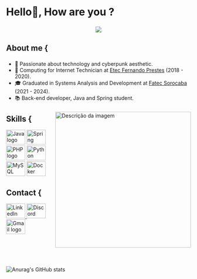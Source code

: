 <h1 align="left">Hello👋, How are you ?</h1>

###

<div align="center">
  <img src="https://profile-counter.glitch.me/adkasima/count.svg?" />
</div>

###

<h2 align="left">About me {</h2>

###

<div>
  <ul>
    <li>👾 Passionate about technology and cyberpunk aesthetic.</li>
    <li>🦇 Computing for Internet Technician at <a href="https://www.etecfernandoprestes.com.br" target="_blank">Etec Fernando Prestes</a> (2018 - 2020).</li>
    <li>🎓 Graduated in Systems Analysis and Development at <a href="http://fatecsorocaba.edu.br" target="_blank">Fatec Sorocaba</a> (2021 - 2024).</li>
    <li>📚 Back-end developer, Java and Spring student.</li>
  </ul>
</div>

###

<img align="right" width="370" height="370" style="z-index: 999" src="https://mir-s3-cdn-cf.behance.net/project_modules/max_1200/e378c6153175705.632affe892866.gif" alt="Descrição da imagem" />

###

<h2 align="left">Skills {</h2>

<div align="left">
  <img src="https://cdn.jsdelivr.net/gh/devicons/devicon@latest/icons/java/java-original.svg" height="40" width="52" alt="Java logo" />
  <img src="https://cdn.jsdelivr.net/gh/devicons/devicon@latest/icons/spring/spring-original-wordmark.svg" height="40" width="52" alt="Spring logo" />
  <img src="https://cdn.jsdelivr.net/gh/devicons/devicon@latest/icons/php/php-original.svg" height="40" width="52" alt="PHP logo" />
  <img src="https://cdn.jsdelivr.net/gh/devicons/devicon@latest/icons/python/python-original.svg" height="40" width="52" alt="Python logo" />
  <img src="https://cdn.jsdelivr.net/gh/devicons/devicon@latest/icons/mysql/mysql-original.svg" height="40" width="52" alt="MySQL logo" />
  <img src="https://cdn.jsdelivr.net/gh/devicons/devicon@latest/icons/docker/docker-original.svg" height="40" width="52" alt="Docker logo" />
</div>

###

<h2 align="left">Contact {</h2>

<div align="left">
  <a href="https://www.linkedin.com/in/adkasima/" target="_blank">
    <img src="https://raw.githubusercontent.com/maurodesouza/profile-readme-generator/master/src/assets/icons/social/linkedin/default.svg" width="52" height="40" alt="LinkedIn logo" />
  </a>
  <a href="https://discordapp.com/users/180449075886424064" target="_blank">
    <img src="https://raw.githubusercontent.com/maurodesouza/profile-readme-generator/master/src/assets/icons/social/discord/default.svg" width="52" height="40" alt="Discord logo" />
  </a>
  <a href="mailto:adrielkasima@gmail.com" target="_blank">
    <img src="https://raw.githubusercontent.com/maurodesouza/profile-readme-generator/master/src/assets/icons/social/gmail/default.svg" width="52" height="40" alt="Gmail logo" />
  </a>
</div>

###

<br>
<br>
<br>

![Anurag's GitHub stats](https://github-readme-stats.vercel.app/api?username=adkasima&show_icons=true&theme=radical)
